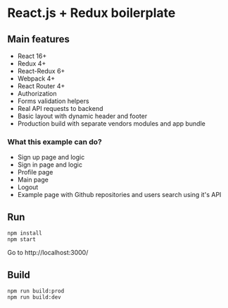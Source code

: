# React.js + Redux boilerplate

## Main features
- React 16+
- Redux 4+
- React-Redux 6+
- Webpack 4+
- React Router 4+
- Authorization
- Forms validation helpers
- Real API requests to backend
- Basic layout with dynamic header and footer
- Production build with separate vendors modules and app bundle

### What this example can do?
- Sign up page and logic
- Sign in page and logic
- Profile page
- Main page
- Logout
- Example page with Github repositories and users search using it's API

## Run
```
npm install
npm start
```
Go to http://localhost:3000/

## Build
```
npm run build:prod
npm run build:dev
```